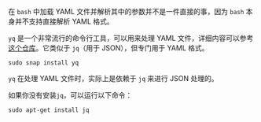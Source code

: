 

在 `bash` 中加载 YAML 文件并解析其中的参数并不是一件直接的事，因为 `bash` 本身并不支持直接解析 YAML 格式。

`yq` 是一个非常流行的命令行工具，可以用来处理 YAML 文件，详细内容可以参考[这个仓库](https://github.com/mikefarah/yq)。它类似于 `jq`（用于 JSON），但专门用于 YAML 格式。

```
sudo snap install yq
```

`yq` 在处理 YAML 文件时，实际上是依赖于 `jq` 来进行 JSON 处理的。

如果你没有安装`jq`，可以运行以下命令：

```
sudo apt-get install jq
```